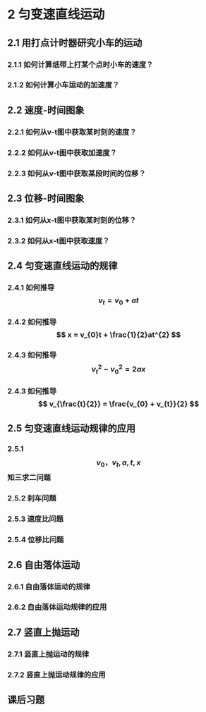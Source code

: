 # 2 匀变速直线运动

## 2.1 用打点计时器研究小车的运动

### 2.1.1 如何计算纸带上打某个点时小车的速度？

### 2.1.2 如何计算小车运动的加速度？

## 2.2 速度-时间图象

### 2.2.1 如何从v-t图中获取某时刻的速度？

### 2.2.2 如何从v-t图中获取加速度？

### 2.2.3 如何从v-t图中获取某段时间的位移？

## 2.3 位移-时间图象

### 2.3.1 如何从x-t图中获取某时刻的位移？

### 2.3.2 如何从x-t图中获取速度？

## 2.4 匀变速直线运动的规律

### 2.4.1 如何推导 $$ v_{t} = v_{0} + at $$

### 2.4.2 如何推导 $$ x = v_{0}t + \frac{1}{2}at^{2} $$

### 2.4.3 如何推导 $$ v_{t}^{2}-v_{0}^2 = 2ax $$

### 2.4.3 如何推导 $$ v_{\frac{t}{2}} = \frac{v_{0} + v_{t}}{2} $$

## 2.5 匀变速直线运动规律的应用

### 2.5.1 $$ v_{0}，v_{t}, a, t , x $$ 知三求二问题

### 2.5.2 刹车问题

### 2.5.3 速度比问题

### 2.5.4 位移比问题

## 2.6 自由落体运动

### 2.6.1 自由落体运动的规律

### 2.6.2 自由落体运动规律的应用

## 2.7 竖直上抛运动

### 2.7.1 竖直上抛运动的规律

### 2.7.2 竖直上抛运动规律的应用

## 课后习题
